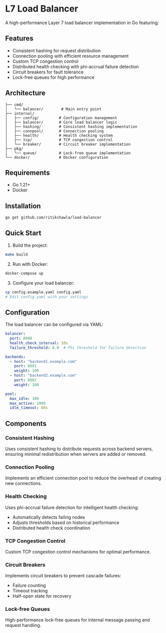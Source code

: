 # L7 Load Balancer

A high-performance Layer 7 load balancer implementation in Go featuring:

## Features
- Consistent hashing for request distribution
- Connection pooling with efficient resource management
- Custom TCP congestion control
- Distributed health checking with phi-accrual failure detection
- Circuit breakers for fault tolerance
- Lock-free queues for high performance

## Architecture

```
├── cmd/
│   └── balancer/        # Main entry point
├── internal/
│   ├── config/         # Configuration management
│   ├── balancer/       # Core load balancer logic
│   ├── hashing/        # Consistent hashing implementation
│   ├── connpool/       # Connection pooling
│   ├── health/         # Health checking system
│   ├── tcp/            # TCP congestion control
│   └── breaker/        # Circuit breaker implementation
├── pkg/
│   └── queue/          # Lock-free queue implementation
└── docker/             # Docker configuration
```

## Requirements

- Go 1.21+
- Docker

## Installation

```bash
go get github.com/ritikchawla/load-balancer
```

## Quick Start

1. Build the project:
```bash
make build
```

2. Run with Docker:
```bash
docker-compose up
```

3. Configure your load balancer:
```bash
cp config.example.yaml config.yaml
# Edit config.yaml with your settings
```

## Configuration

The load balancer can be configured via YAML:

```yaml
balancer:
  port: 8080
  health_check_interval: 10s
  failure_threshold: 8.0  # Phi threshold for failure detection

backends:
  - host: "backend1.example.com"
    port: 8081
    weight: 100
  - host: "backend2.example.com"
    port: 8082
    weight: 100

pool:
  max_idle: 100
  max_active: 1000
  idle_timeout: 60s
```

## Components

### Consistent Hashing
Uses consistent hashing to distribute requests across backend servers, ensuring minimal redistribution when servers are added or removed.

### Connection Pooling
Implements an efficient connection pool to reduce the overhead of creating new connections.

### Health Checking
Uses phi-accrual failure detection for intelligent health checking:
- Automatically detects failing nodes
- Adjusts thresholds based on historical performance
- Distributed health check coordination

### TCP Congestion Control
Custom TCP congestion control mechanisms for optimal performance.

### Circuit Breakers
Implements circuit breakers to prevent cascade failures:
- Failure counting
- Timeout tracking
- Half-open state for recovery

### Lock-free Queues
High-performance lock-free queues for internal message passing and request handling.
